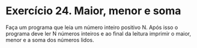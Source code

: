 # Exercício 24. Maior, menor e soma
Faça um programa que leia um número inteiro positivo N. Após isso o programa deve ler N números inteiros e ao final da leitura imprimir o maior, menor e a soma dos números lidos.